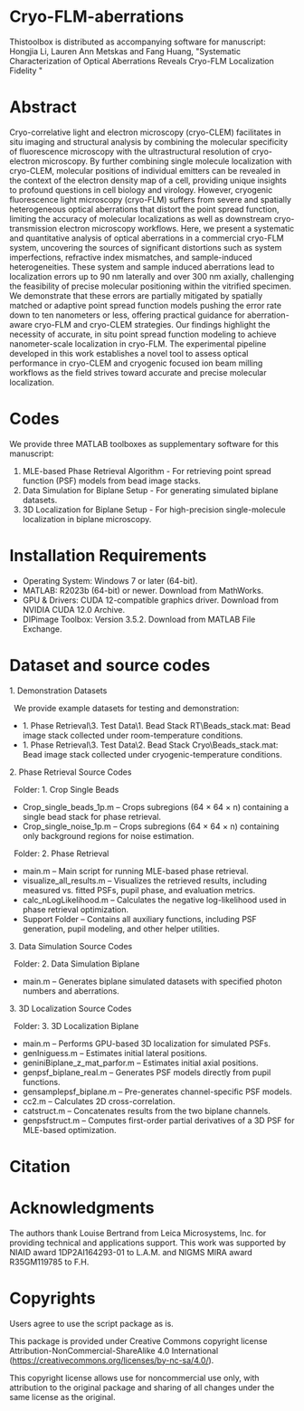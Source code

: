 # Cryo-FLM-aberrations

Thistoolbox is distributed as accompanying software for manuscript: Hongjia Li, Lauren Ann Metskas and Fang Huang, "Systematic Characterization of Optical Aberrations Reveals Cryo-FLM Localization Fidelity "


# Abstract

Cryo-correlative light and electron microscopy (cryo-CLEM) facilitates in situ imaging and structural analysis by combining the molecular specificity of fluorescence microscopy with the ultrastructural resolution of cryo-electron microscopy. By further combining single molecule localization with cryo-CLEM, molecular positions of individual emitters can be revealed in the context of the electron density map of a cell, providing unique insights to profound questions in cell biology and virology. However, cryogenic fluorescence light microscopy (cryo-FLM) suffers from severe and spatially heterogeneous optical aberrations that distort the point spread function, limiting the accuracy of molecular localizations as well as downstream cryo-transmission electron microscopy workflows. Here, we present a systematic and quantitative analysis of optical aberrations in a commercial cryo-FLM system, uncovering the sources of significant distortions such as system imperfections, refractive index mismatches, and sample-induced heterogeneities. These system and sample induced aberrations lead to localization errors up to 90 nm laterally and over 300 nm axially, challenging the feasibility of precise molecular positioning within the vitrified specimen. We demonstrate that these errors are partially mitigated by spatially matched or adaptive point spread function models pushing the error rate down to ten nanometers or less, offering practical guidance for aberration-aware cryo-FLM and cryo-CLEM strategies. Our findings highlight the necessity of accurate, in situ point spread function modeling to achieve nanometer-scale localization in cryo-FLM. The experimental pipeline developed in this work establishes a novel tool to assess optical performance in cryo-CLEM and cryogenic focused ion beam milling workflows as the field strives toward accurate and precise molecular localization.



# Codes

We provide three MATLAB toolboxes as supplementary software for this manuscript:

1. MLE-based Phase Retrieval Algorithm - For retrieving point spread function (PSF) models from bead image stacks.
2. Data Simulation for Biplane Setup - For generating simulated biplane datasets.
3. 3D Localization for Biplane Setup - For high-precision single-molecule localization in biplane microscopy.



# Installation Requirements

* Operating System: Windows 7 or later (64-bit).
* MATLAB: R2023b (64-bit) or newer. Download from MathWorks.
* GPU \& Drivers: CUDA 12-compatible graphics driver. Download from NVIDIA CUDA 12.0 Archive.
* DIPimage Toolbox: Version 3.5.2. Download from MATLAB File Exchange.



# Dataset and source codes

1\. Demonstration Datasets

   We provide example datasets for testing and demonstration:

* 1\. Phase Retrieval\\3. Test Data\\1. Bead Stack RT\\Beads\_stack.mat: Bead image stack collected under room-temperature conditions.
* 1\. Phase Retrieval\\3. Test Data\\2. Bead Stack Cryo\\Beads\_stack.mat: Bead image stack collected under cryogenic-temperature conditions.



2\. Phase Retrieval Source Codes

   Folder: 1. Crop Single Beads

* Crop\_single\_beads\_1p.m – Crops subregions (64 × 64 × n) containing a single bead stack for phase retrieval.
* Crop\_single\_noise\_1p.m – Crops subregions (64 × 64 × n) containing only background regions for noise estimation.

   Folder: 2. Phase Retrieval

* main.m – Main script for running MLE-based phase retrieval.
* visualize\_all\_results.m – Visualizes the retrieved results, including measured vs. fitted PSFs, pupil phase, and evaluation metrics.
* calc\_nLogLikelihood.m – Calculates the negative log-likelihood used in phase retrieval optimization.
* Support Folder – Contains all auxiliary functions, including PSF generation, pupil modeling, and other helper utilities.



3\. Data Simulation Source Codes

   Folder: 2. Data Simulation Biplane

* main.m – Generates biplane simulated datasets with specified photon numbers and aberrations.



3\. 3D Localization Source Codes

   Folder: 3. 3D Localization Biplane

* main.m – Performs GPU-based 3D localization for simulated PSFs.
* genIniguess.m – Estimates initial lateral positions.
* geniniBiplane\_z\_mat\_parfor.m – Estimates initial axial positions.
* genpsf\_biplane\_real.m – Generates PSF models directly from pupil functions.
* gensamplepsf\_biplane.m – Pre-generates channel-specific PSF models.
* cc2.m – Calculates 2D cross-correlation.
* catstruct.m – Concatenates results from the two biplane channels.
* genpsfstruct.m – Computes first-order partial derivatives of a 3D PSF for MLE-based optimization.



# Citation



# Acknowledgments

The authors thank Louise Bertrand from Leica Microsystems, Inc. for providing technical and applications support. This work was supported by NIAID award 1DP2AI164293-01 to L.A.M. and NIGMS MIRA award R35GM119785 to F.H.

# Copyrights
Users agree to use the script package as is.

This package is provided under Creative Commons copyright license Attribution-NonCommercial-ShareAlike 4.0 International (https://creativecommons.org/licenses/by-nc-sa/4.0/).

This copyright license allows use for noncommercial use only, with attribution to the original package and sharing of all changes under the same license as the original. 
